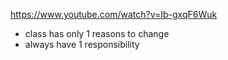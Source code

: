 https://www.youtube.com/watch?v=Ib-gxqF6Wuk
- class has only 1 reasons to change
- always have 1 responsibility
